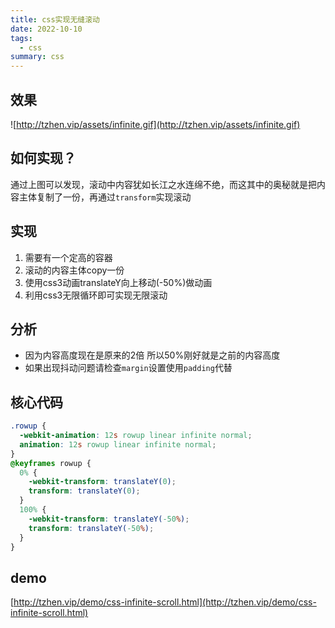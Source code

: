 ```yaml
---
title: css实现无缝滚动
date: 2022-10-10
tags:
  - css
summary: css
---
```


## 效果
![http://tzhen.vip/assets/infinite.gif](http://tzhen.vip/assets/infinite.gif)
## 如何实现？
通过上图可以发现，滚动中内容犹如长江之水连绵不绝，而这其中的奥秘就是把内容主体复制了一份，再通过`transform`实现滚动
## 实现
1. 需要有一个定高的容器
2. 滚动的内容主体copy一份
3. 使用css3动画translateY向上移动(-50%)做动画
4. 利用css3无限循环即可实现无限滚动
## 分析
- 因为内容高度现在是原来的2倍 所以50%刚好就是之前的内容高度
- 如果出现抖动问题请检查`margin`设置使用`padding`代替
## 核心代码
```css
.rowup {
  -webkit-animation: 12s rowup linear infinite normal;
  animation: 12s rowup linear infinite normal;
}
@keyframes rowup {
  0% {
    -webkit-transform: translateY(0);
    transform: translateY(0);
  }
  100% {
    -webkit-transform: translateY(-50%);
    transform: translateY(-50%);
  }
}
```
## demo
[http://tzhen.vip/demo/css-infinite-scroll.html](http://tzhen.vip/demo/css-infinite-scroll.html)